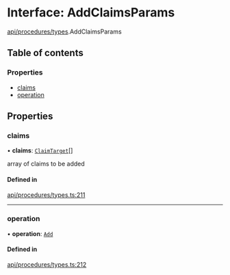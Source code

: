 # Interface: AddClaimsParams

[api/procedures/types](../wiki/api.procedures.types).AddClaimsParams

## Table of contents

### Properties

- [claims](../wiki/api.procedures.types.AddClaimsParams#claims)
- [operation](../wiki/api.procedures.types.AddClaimsParams#operation)

## Properties

### claims

• **claims**: [`ClaimTarget`](../wiki/types.ClaimTarget)[]

array of claims to be added

#### Defined in

[api/procedures/types.ts:211](https://github.com/PolymathNetwork/polymesh-sdk/blob/c6fe1be3/src/api/procedures/types.ts#L211)

___

### operation

• **operation**: [`Add`](../wiki/api.procedures.types.ClaimOperation#add)

#### Defined in

[api/procedures/types.ts:212](https://github.com/PolymathNetwork/polymesh-sdk/blob/c6fe1be3/src/api/procedures/types.ts#L212)
